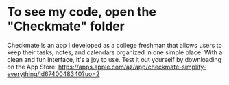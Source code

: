 # To see my code, open the "Checkmate" folder
Checkmate is an app I developed as a college freshman that allows users to keep their tasks, notes, and calendars organized in one simple place. With a clean and fun interface, it's a joy to use.
Test it out yourself by downloading on the App Store: https://apps.apple.com/az/app/checkmate-simplify-everything/id6740048340?uo=2
